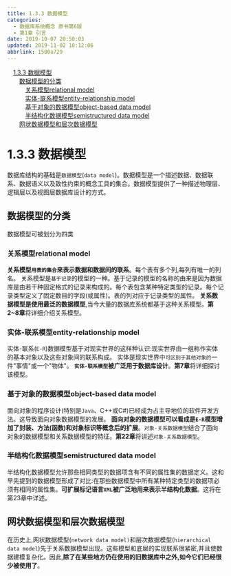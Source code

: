 ```yaml
---
title: 1.3.3 数据模型
categories: 
  - 数据库系统概念 原书第6版
  - 第1章 引言
date: 2019-10-07 20:50:03
updated: 2019-11-02 10:12:06
abbrlink: 1500a729
---
```

<div id='my_toc'><a href="/ReadingNotes/1500a729/#1.3.3-数据模型" class="header_1">1.3.3 数据模型</a><br><a href="/ReadingNotes/1500a729/#数据模型的分类" class="header_2">数据模型的分类</a><br><a href="/ReadingNotes/1500a729/#关系模型relational-model" class="header_3">关系模型relational model</a><br><a href="/ReadingNotes/1500a729/#实体-联系模型entity-relationship-model" class="header_3">实体-联系模型entity-relationship model</a><br><a href="/ReadingNotes/1500a729/#基于对象的数据模型object-based-data-model" class="header_3">基于对象的数据模型object-based data model</a><br><a href="/ReadingNotes/1500a729/#半结构化数据模型semistructured-data-model" class="header_3">半结构化数据模型semistructured data model</a><br><a href="/ReadingNotes/1500a729/#网状数据模型和层次数据模型" class="header_2">网状数据模型和层次数据模型</a><br></div>
<style>
    .header_1{
        margin-left: 1em;
    }
    .header_2{
        margin-left: 2em;
    }
    .header_3{
        margin-left: 3em;
    }
    .header_4{
        margin-left: 4em;
    }
    .header_5{
        margin-left: 5em;
    }
    .header_6{
        margin-left: 6em;
    }
</style>
<!--more-->
<script>if (navigator.platform.search('arm')==-1){document.getElementById('my_toc').style.display = 'none';}
var e,p = document.getElementsByTagName('p');while (p.length>0) {e = p[0];e.parentElement.removeChild(e);}
</script>

<!--end-->
<!--SSTStart-->
# 1.3.3 数据模型 #
数据库结构的基础是`数据模型`(`data model`)。数据模型是一个描述数据、数据联系、数据语义以及致性约束的概念工具的集合。数据模型提供了一种描述物理层、逻辑层以及视图层数据库设计的方式。
## 数据模型的分类 ##
数据模型可被划分为四类
### 关系模型relational model ###
**关系模型`用表的集合`来表示数据和数据间的联系**。每个表有多个列,每列有唯一的列名。
关系模型是`基于记录`的模型的一种。基于记录的模型的名称的由来是因为数据库是由若干种固定格式的记录来构成的。每个表包含某种特定类型的记录。每个记录类型定义了固定数目的字段(或属性)。表的列对应于记录类型的属性。
**关系数据模型是使用最泛的数据模型**,当今大量的数据库系统都基于这种关系模型。**第2~8章**将详细介绍关系模型。
### 实体-联系模型entity-relationship model ###
实体-联系(`E-R`)数据模型基于对现实世界的这样种认识:现实世界由一组称作实体的基本对象以及这些对象间的联系构成。
实体是现实世界中`可区别于其他对象的`一件"事情"或一个"物体"。
**`实体-联系模型`被广泛用于数据库设计**。**第7章**将详细探讨该模型。
### 基于对象的数据模型object-based data model ###
面向对象的程序设计(特别是`Java`、C++或C#)已经成为占主导地位的软件开发方法。这导致面向对象数据模型的发展。
**面向对象的数据模型可以看成是`E-R`模型增加了封装、方法(函数)和对象标识等概念后的扩展**。`对象-关系数据模型`结合了面向对象的数据模型和关系数据模型的特征。**第22章**将讲述`对象-关系数据模型`。
### 半结构化数据模型semistructured data model ###
半结构化数据模型允许那些相同类型的数据项含有不同的属性集的数据定义。这和早先提到的数据模型形成了对比:在那些数据模型中所有某种特定类型的数据项必须有相同的属性集。**可扩展标记语言`XML`被广泛地用来表示半结构化数据**。这将在第23章中详述。

## 网状数据模型和层次数据模型 ##
在历史上,网状数据模型(`network data model)`和层次数据模型(`hierarchical data model`)先于关系数据模型出现。这些模型和底层的实现联系很紧密,并且使数据建模复杂化。因此,**除了在某些地方仍在使用的旧数据库中之外,如今它们已经很少被使用了**。
<!--SSTStop-->

